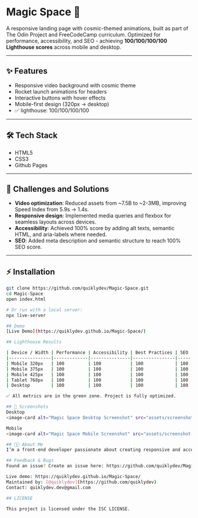 # Magic Space 🚀
A responsive landing page with cosmic-themed animations, built as part of The Odin Project and FreeCodeCamp curriculum.
Optimized for performance, accessibility, and SEO - achieving **100/100/100/100 Lighthouse scores** across mobile and desktop. 

<image-card alt="HTML5" src="https://img.shields.io/badge/HTML5-E34F26?style=flat-square&logo=html5" ></image-card>
<image-card alt="CSS3" src="https://img.shields.io/badge/CSS3-1572B6?style=flat-square&logo=css3" ></image-card>
<image-card alt="GitHub" src="https://img.shields.io/badge/GitHub-181717?style=flat-square&logo=github" ></image-card>
<image-card alt="Git" src="https://img.shields.io/badge/Git-F05032?style=flat-square&logo=git" ></image-card>
<image-card alt="VS Code" src="https://img.shields.io/badge/VS_Code-007ACC?style=flat-square&logo=visual-studio-code" ></image-card>

---

## ✨ Features
- Responsive video background with cosmic theme
- Rocket launch animations for headers
- Interactive buttons with hover effects
- Mobile-first design (320px → desktop)
- ✅ lighthouse: 100/100/100/100

---

## 🛠 Tech Stack
- HTML5
- CSS3
- Github Pages

---

## 🚀 Challenges and Solutions 
- **Video optimization**: Reduced assets from ~7.5B to ~2-3MB, improving Speed Index from 5.9s → 1.4s.
- **Responsive design**: Implemented media queries and flexbox for seamless layouts across devices. 
- **Accessibility**: Achieved 100% score by adding alt texts, semantic HTML, and aria-labels where needed.
- **SEO**: Added meta description and semantic structure to reach 100% SEO score.

---

## ⚡ Installation

```bash
git clone https://github.com/quiklydev/Magic-Space.git
cd Magic-Space
open index.html

# Or run with a local server:
npx live-server

## Demo
[Live Demo](https://quiklydev.github.io/Magic-Space/)

## Lighthouse Results

| Device / Width | Performance | Accessibility | Best Practices | SEO | Key Metrics |
|----------------|-------------|---------------|----------------|-----|-------------|
| Mobile 320px   | 100         | 100           | 100            | 100 | FCP 1.5s • LCP 1.5s • TBT 0ms • CLS 0.021 • SI 1.5s |
| Mobile 375px   | 100         | 100           | 100            | 100 | FCP 1.4s • LCP 1.4s • TBT 0ms • CLS 0.021 • SI 1.4s |
| Mobile 425px   | 100         | 100           | 100            | 100 | FCP 1.4s • LCP 1.4s • TBT 0ms • CLS 0.021 • SI 1.4s |
| Tablet 768px   | 100         | 100           | 100            | 100 | FCP 1.4s • LCP 1.4s • TBT 0ms • CLS 0.021 • SI 1.4s |
| Desktop        | 100         | 100           | 100            | 100 | FCP 0.4s • LCP 0.4s • TBT 0ms • CLS 0.001 • SI 0.4s |

✅ All metrics are in the green zone. Project is fully optimized.

## 📸 Screenshots
Desktop
<image-card alt="Magic Space Desktop Screenshot" src="assets/screenshot-desktop.png" ></image-card>

Mobile
<image-card alt="Magic Space Mobile Screenshot" src="assets/screenshot-mobile.png" ></image-card>

## 👨‍💻 About Me
I’m a front‑end developer passionate about creating responsive and accessible web experiences. Check out my other projects on GitHub.

## Feedback & Bugs
Found an issue? Create an issue here: https://github.com/quiklydev/Magic-Space/issues

Live demo: https://quiklydev.github.io/Magic-Space/
Maintained by: [@quiklydev](https://github.com/quiklydev)  
Contact: quiklydev.dev@gmail.com

## LICENSE

This project is licensed under the ISC LICENSE.
